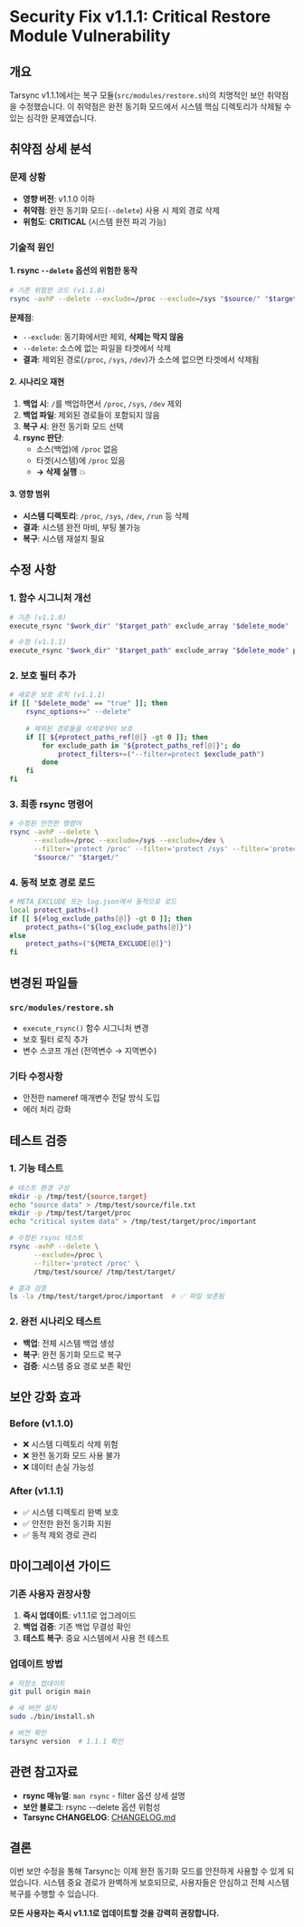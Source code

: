 # Security Fix v1.1.1: Critical Restore Module Vulnerability

## 개요

Tarsync v1.1.1에서는 복구 모듈(`src/modules/restore.sh`)의 치명적인 보안 취약점을 수정했습니다. 이 취약점은 완전 동기화 모드에서 시스템 핵심 디렉토리가 삭제될 수 있는 심각한 문제였습니다.

## 취약점 상세 분석

### 문제 상황
- **영향 버전**: v1.1.0 이하
- **취약점**: 완전 동기화 모드(`--delete`) 사용 시 제외 경로 삭제
- **위험도**: **CRITICAL** (시스템 완전 파괴 가능)

### 기술적 원인

#### 1. rsync `--delete` 옵션의 위험한 동작
```bash
# 기존 위험한 코드 (v1.1.0)
rsync -avhP --delete --exclude=/proc --exclude=/sys "$source/" "$target/"
```

**문제점**:
- `--exclude`: 동기화에서만 제외, **삭제는 막지 않음**
- `--delete`: 소스에 없는 파일을 타겟에서 삭제
- **결과**: 제외된 경로(`/proc`, `/sys`, `/dev`)가 소스에 없으면 타겟에서 삭제됨

#### 2. 시나리오 재현
1. **백업 시**: `/`를 백업하면서 `/proc`, `/sys`, `/dev` 제외
2. **백업 파일**: 제외된 경로들이 포함되지 않음
3. **복구 시**: 완전 동기화 모드 선택
4. **rsync 판단**: 
   - 소스(백업)에 `/proc` 없음
   - 타겟(시스템)에 `/proc` 있음
   - **→ 삭제 실행** 💥

#### 3. 영향 범위
- **시스템 디렉토리**: `/proc`, `/sys`, `/dev`, `/run` 등 삭제
- **결과**: 시스템 완전 마비, 부팅 불가능
- **복구**: 시스템 재설치 필요

## 수정 사항

### 1. 함수 시그니처 개선
```bash
# 기존 (v1.1.0)
execute_rsync "$work_dir" "$target_path" exclude_array "$delete_mode"

# 수정 (v1.1.1)
execute_rsync "$work_dir" "$target_path" exclude_array "$delete_mode" protect_paths
```

### 2. 보호 필터 추가
```bash
# 새로운 보호 로직 (v1.1.1)
if [[ "$delete_mode" == "true" ]]; then
    rsync_options+=" --delete"
    
    # 제외된 경로들을 삭제로부터 보호
    if [[ ${#protect_paths_ref[@]} -gt 0 ]]; then
        for exclude_path in "${protect_paths_ref[@]}"; do
            protect_filters+=("--filter=protect $exclude_path")
        done
    fi
fi
```

### 3. 최종 rsync 명령어
```bash
# 수정된 안전한 명령어
rsync -avhP --delete \
      --exclude=/proc --exclude=/sys --exclude=/dev \
      --filter='protect /proc' --filter='protect /sys' --filter='protect /dev' \
      "$source/" "$target/"
```

### 4. 동적 보호 경로 로드
```bash
# META_EXCLUDE 또는 log.json에서 동적으로 로드
local protect_paths=()
if [[ ${#log_exclude_paths[@]} -gt 0 ]]; then
    protect_paths=("${log_exclude_paths[@]}")
else
    protect_paths=("${META_EXCLUDE[@]}")
fi
```

## 변경된 파일들

### `src/modules/restore.sh`
- `execute_rsync()` 함수 시그니처 변경
- 보호 필터 로직 추가
- 변수 스코프 개선 (전역변수 → 지역변수)

### 기타 수정사항
- 안전한 nameref 매개변수 전달 방식 도입
- 에러 처리 강화

## 테스트 검증

### 1. 기능 테스트
```bash
# 테스트 환경 구성
mkdir -p /tmp/test/{source,target}
echo "source data" > /tmp/test/source/file.txt
mkdir -p /tmp/test/target/proc
echo "critical system data" > /tmp/test/target/proc/important

# 수정된 rsync 테스트
rsync -avhP --delete \
      --exclude=/proc \
      --filter='protect /proc' \
      /tmp/test/source/ /tmp/test/target/

# 결과 검증
ls -la /tmp/test/target/proc/important  # ✅ 파일 보존됨
```

### 2. 완전 시나리오 테스트
- **백업**: 전체 시스템 백업 생성
- **복구**: 완전 동기화 모드로 복구
- **검증**: 시스템 중요 경로 보존 확인

## 보안 강화 효과

### Before (v1.1.0)
- ❌ 시스템 디렉토리 삭제 위험
- ❌ 완전 동기화 모드 사용 불가
- ❌ 데이터 손실 가능성

### After (v1.1.1)  
- ✅ 시스템 디렉토리 완벽 보호
- ✅ 안전한 완전 동기화 지원
- ✅ 동적 제외 경로 관리

## 마이그레이션 가이드

### 기존 사용자 권장사항
1. **즉시 업데이트**: v1.1.1로 업그레이드
2. **백업 검증**: 기존 백업 무결성 확인
3. **테스트 복구**: 중요 시스템에서 사용 전 테스트

### 업데이트 방법
```bash
# 저장소 업데이트
git pull origin main

# 새 버전 설치
sudo ./bin/install.sh

# 버전 확인
tarsync version  # 1.1.1 확인
```

## 관련 참고자료

- **rsync 매뉴얼**: `man rsync` - filter 옵션 상세 설명
- **보안 블로그**: rsync --delete 옵션 위험성
- **Tarsync CHANGELOG**: [CHANGELOG.md](../CHANGELOG.md)

## 결론

이번 보안 수정을 통해 Tarsync는 이제 완전 동기화 모드를 안전하게 사용할 수 있게 되었습니다. 시스템 중요 경로가 완벽하게 보호되므로, 사용자들은 안심하고 전체 시스템 복구를 수행할 수 있습니다.

**모든 사용자는 즉시 v1.1.1로 업데이트할 것을 강력히 권장합니다.**